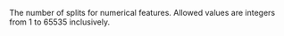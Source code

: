 
The number of splits for numerical features. Allowed values are integers from 1 to 65535 inclusively.
